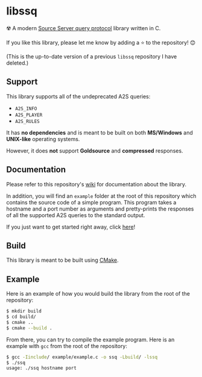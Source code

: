 # libssq

☢️ A modern [Source Server query protocol](https://developer.valvesoftware.com/wiki/Server_queries) library written in C.

If you like this library, please let me know by adding a ⭐ to the repository! 😊

(This is the up-to-date version of a previous `libssq` repository I have deleted.)

## Support

This library supports all of the undeprecated A2S queries:
- `A2S_INFO`
- `A2S_PLAYER`
- `A2S_RULES`

It has **no dependencies** and is meant to be built on both **MS/Windows** and **UNIX-like** operating systems.

However, it does **not** support **Goldsource** and **compressed** responses.

## Documentation

Please refer to this repository's [wiki](https://github.com/BinaryAlien/libssq/wiki) for documentation about the library.

In addition, you will find an `example` folder at the root of this repository which contains the source code of a simple program. This program takes a hostname and a port number as arguments and pretty-prints the responses of all the supported A2S queries to the standard output.

If you just want to get started right away, click [here](https://github.com/BinaryAlien/libssq/wiki/Getting-started)!


## Build

This library is meant to be built using [CMake](https://cmake.org/).

## Example

Here is an example of how you would build the library from the root of the repository:

```sh
$ mkdir build
$ cd build/
$ cmake ..
$ cmake --build .
```

From there, you can try to compile the example program.
Here is an example with `gcc` from the root of the repository:

```sh
$ gcc -Iinclude/ example/example.c -o ssq -Lbuild/ -lssq
$ ./ssq
usage: ./ssq hostname port
```

